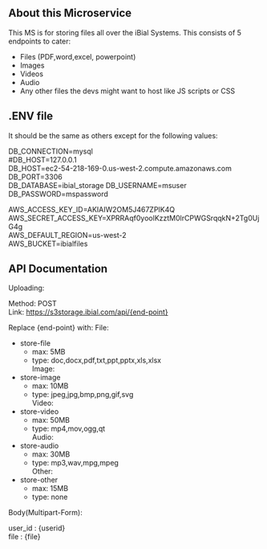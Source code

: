 ## About this Microservice    

This MS is for storing files all over the iBial Systems. This consists of 5 endpoints to cater:

- Files (PDF,word,excel, powerpoint)
- Images 
- Videos
- Audio
- Any other files the devs might want to host like JS scripts or CSS

## .ENV file

It should be the same as others except for the following values:

DB_CONNECTION=mysql  
#DB_HOST=127.0.0.1  
DB_HOST=ec2-54-218-169-0.us-west-2.compute.amazonaws.com  
DB_PORT=3306  
DB_DATABASE=ibial_storage
DB_USERNAME=msuser  
DB_PASSWORD=mspassword  

AWS_ACCESS_KEY_ID=AKIAIW2OM5J467ZPIK4Q  
AWS_SECRET_ACCESS_KEY=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  
AWS_DEFAULT_REGION=us-west-2  
AWS_BUCKET=ibialfiles  


## API Documentation

Uploading:  

Method: POST  
Link: https://s3storage.ibial.com/api/{end-point}  

Replace {end-point} with:
File:  
- store-file  
    - max: 5MB  
    - type: doc,docx,pdf,txt,ppt,pptx,xls,xlsx  
Image:  
- store-image    
    - max: 10MB  
    - type: jpeg,jpg,bmp,png,gif,svg  
Video:  
- store-video  
    - max: 50MB  
    - type: mp4,mov,ogg,qt  
Audio:  
- store-audio  
    - max: 30MB  
    - type: mp3,wav,mpg,mpeg  
Other:  
- store-other  
    - max: 15MB  
    - type: none  


Body(Multipart-Form):  

user_id : {userid}  
file : {file}  
